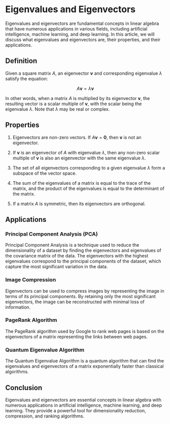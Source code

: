 # Eigenvalues and Eigenvectors

Eigenvalues and eigenvectors are fundamental concepts in linear algebra that have numerous applications in various fields, including artificial intelligence, machine learning, and deep learning. In this article, we will discuss what eigenvalues and eigenvectors are, their properties, and their applications.

## Definition

Given a square matrix $A$, an eigenvector $\boldsymbol{v}$ and corresponding eigenvalue $\lambda$ satisfy the equation:

$$ A\boldsymbol{v} = \lambda\boldsymbol{v} $$

In other words, when a matrix $A$ is multiplied by its eigenvector $\boldsymbol{v}$, the resulting vector is a scalar multiple of $\boldsymbol{v}$, with the scalar being the eigenvalue $\lambda$. Note that $\lambda$ may be real or complex.

## Properties

1. Eigenvectors are non-zero vectors. If $A\boldsymbol{v} = \boldsymbol{0}$, then $\boldsymbol{v}$ is not an eigenvector.

2. If $\boldsymbol{v}$ is an eigenvector of $A$ with eigenvalue $\lambda$, then any non-zero scalar multiple of $\boldsymbol{v}$ is also an eigenvector with the same eigenvalue $\lambda$.

3. The set of all eigenvectors corresponding to a given eigenvalue $\lambda$ form a subspace of the vector space.

4. The sum of the eigenvalues of a matrix is equal to the trace of the matrix, and the product of the eigenvalues is equal to the determinant of the matrix.

5. If a matrix $A$ is symmetric, then its eigenvectors are orthogonal.

## Applications

### Principal Component Analysis (PCA)

Principal Component Analysis is a technique used to reduce the dimensionality of a dataset by finding the eigenvectors and eigenvalues of the covariance matrix of the data. The eigenvectors with the highest eigenvalues correspond to the principal components of the dataset, which capture the most significant variation in the data.

### Image Compression

Eigenvectors can be used to compress images by representing the image in terms of its principal components. By retaining only the most significant eigenvectors, the image can be reconstructed with minimal loss of information.

### PageRank Algorithm

The PageRank algorithm used by Google to rank web pages is based on the eigenvectors of a matrix representing the links between web pages.

### Quantum Eigenvalue Algorithm

The Quantum Eigenvalue Algorithm is a quantum algorithm that can find the eigenvalues and eigenvectors of a matrix exponentially faster than classical algorithms.

## Conclusion

Eigenvalues and eigenvectors are essential concepts in linear algebra with numerous applications in artificial intelligence, machine learning, and deep learning. They provide a powerful tool for dimensionality reduction, compression, and ranking algorithms.
